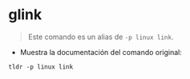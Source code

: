 # glink

> Este comando es un alias de `-p linux link`.

- Muestra la documentación del comando original:

`tldr -p linux link`
